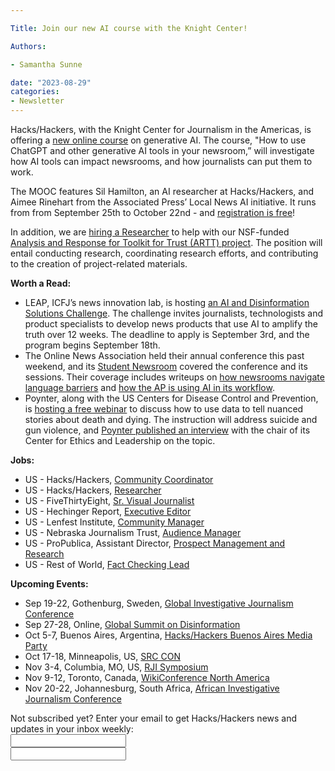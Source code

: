 ```yaml
---

Title: Join our new AI course with the Knight Center!

Authors: 

- Samantha Sunne

date: "2023-08-29" 
categories: 
- Newsletter
---
```


Hacks/Hackers, with the Knight Center for Journalism in the Americas, is offering a [new online course](https://knightcenter.utexas.edu/knight-center-to-offer-free-online-course-on-using-chatgpt-in-the-newsroom-registration-opens-in-september/) on generative AI. The course, "How to use ChatGPT and other generative AI tools in your newsroom,” will investigate how AI tools can impact newsrooms, and how journalists can put them to work.

The MOOC features Sil Hamilton, an AI researcher at Hacks/Hackers, and Aimee Rinehart from the Associated Press’ Local News AI initiative. It runs from from September 25th to October 22nd - and [registration is free](https://journalismcourses.org/)!

In addition, we are [hiring a Researcher](https://www.hackshackers.com/news/2023/08/hacks-hackers-hiring-a-researcher/) to help with our NSF-funded [Analysis and Response for Toolkit for Trust (ARTT) project](https://www.artt.cs.washington.edu/). The position will entail conducting research, coordinating research efforts, and contributing to the creation of project-related materials.

**Worth a Read:**



* LEAP, ICFJ’s news innovation lab, is hosting [an AI and Disinformation Solutions Challenge](https://www.icfj.org/news/harnessing-ai-truth-icfj-invites-innovators-combat-disinformation). The challenge invites journalists, technologists and product specialists to develop news products that use AI to amplify the truth over 12 weeks. The deadline to apply is September 3rd, and the program begins September 18th.
* The Online News Association held their annual conference this past weekend, and its [Student Newsroom](https://newsroom.journalists.org/) covered the conference and its sessions. Their coverage includes writeups on [how newsrooms navigate language barriers](https://newsroom.journalists.org/2023/08/26/how-news-organizations-navigate-language-barriers-to-enhance-coverage/) and [how the AP is using AI in its workflow](https://newsroom.journalists.org/2023/08/24/how-the-associated-press-is-bridging-the-gap-between-local-and-national-newsrooms-through-ai/). 
* Poynter, along with the US Centers for Disease Control and Prevention, is [hosting a free webinar](https://www.poynter.org/shop/ethics/strength-in-numbers-how-to-use-cdc-data-to-upgrade-your-mental-health-reporting-august-2023/) to discuss how to use data to tell nuanced stories about death and dying. The instruction will address suicide and gun violence, and [Poynter published an interview](https://www.poynter.org/from-the-institute/2023/cdc-data-mental-health-suicide/) with the chair of its Center for Ethics and Leadership on the topic.

**Jobs:**



* US - Hacks/Hackers, [Community Coordinator](https://www.hackshackers.com/news/2023/08/hacks-hackers-seeks-community-coordinator/)
* US - Hacks/Hackers, [Researcher](https://www.hackshackers.com/news/2023/08/hacks-hackers-hiring-a-researcher/)
* US - FiveThirtyEight, [Sr. Visual Journalist](https://www.ire.org/job-center/senior-visual-journalist/)
* US - Hechinger Report, [Executive Editor](https://hechingerreport.org/jobs/)
* US - Lenfest Institute, [Community Manager](https://www.lenfestinstitute.org/careers/community-manager/)
* US - Nebraska Journalism Trust, [Audience Manager](https://nebraskajournalismtrust.org/jobs/audience-manager/)
* US - ProPublica, Assistant Director, [Prospect Management and Research](https://www.propublica.org/jobs/assistant-director-prospect-management-and-research)
* US - Rest of World, [Fact Checking Lead](https://restofworld.org/about/hiring/fact-checking-lead/)

**Upcoming Events:**



* Sep 19-22, Gothenburg, Sweden, [Global Investigative Journalism Conference](https://gijc2023.org/)
* Sep 27-28, Online, [Global Summit on Disinformation](https://cumbredesinformacion.com/)
* Oct 5-7, Buenos Aires, Argentina, [Hacks/Hackers Buenos Aires Media Party](https://mediaparty.org/)
* Oct 17-18, Minneapolis, US, [SRC CON](https://2023.srccon.org/)
* Nov 3-4, Columbia, MO, US, [RJI Symposium](https://rji.submittable.com/submit/254162/rji-symposium-in-service-to-our-communities)
* Nov 9-12, Toronto, Canada, [WikiConference North America](https://wikiconference.org/wiki/2023/Main_Page)
* Nov 20-22, Johannesburg, South Africa, [African Investigative Journalism Conference](https://aijc.africa/)

<div id="mc_embed_signup"><form id="mc-embedded-subscribe-form" class="validate" action="//hackshackers.us1.list-manage.com/subscribe/post?u=c56f2e53d5ed6ef87f8aaa75c&amp;id=fb2bc6f10b" method="post" name="mc-embedded-subscribe-form" novalidate="" target="_blank">

<div id="mc_embed_signup_scroll">

<div class="mc-field-group"><label for="mce-EMAIL">Not subscribed yet? Enter your email to get Hacks/Hackers news and updates in your inbox weekly:  </label></div>

<div class="mc-field-group"><input id="mce-EMAIL" class="required email" name="EMAIL" type="email" value="" /></div>

<!-- real people should not fill this in and expect good things - do not remove this or risk form bot signups-->

<div style="position: absolute; left: -5000px;"><input tabindex="-1" name="b_c56f2e53d5ed6ef87f8aaa75c_fb2bc6f10b" type="text" value="" /></div>

<div class="clear"><input id="mc-embedded-subscribe" class="button" name="subscribe" typ
